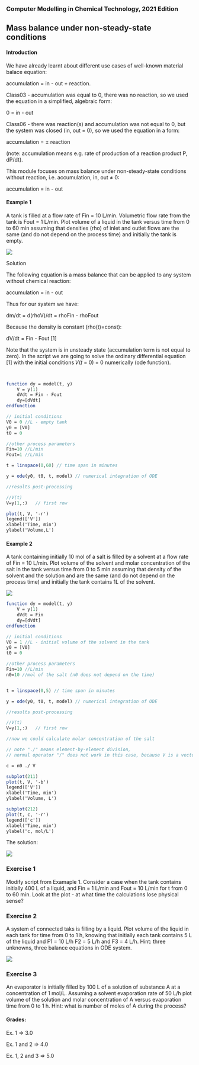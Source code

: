 ### Computer Modelling in Chemical Technology, 2021 Edition

## Mass balance under non-steady-state conditions

#### Introduction

We have already learnt about different use cases of well-known material balace equation: 

accumulation = in - out ± reaction.

Class03 - accumulation was equal to 0, there was no reaction, so we used the equation in a simplified, algebraic form: 

0 = in - out

Class06 - there was reaction(s) and accumulation was not equal to 0, but the system was closed (in, out = 0), so we used the equation in a form: 

accumulation = ± reaction 

(note: accumulation means e.g. rate of production of a reaction product P, dP/dt).

This module focuses on mass balance under non-steady-state conditions without reaction, i.e. accumulation, in, out ≠ 0:

accumulation = in - out

#### Example 1

A tank is filled at a flow rate of Fin = 10 L/min. Volumetric flow rate from the tank is Fout = 1 L/min. Plot
volume of a liquid in the tank versus time from 0 to 60 min assuming that densities (rho) of inlet and outlet flows
are the same (and do not depend on the process time) and initially the tank is empty.

<img align="center" src="img01.png"/>

Solution

The following equation is a mass balance that can be applied to any system without chemical reaction:

accumulation = in - out

Thus for our system we have:

dm/dt = d(rhoV)/dt = rhoFin - rhoFout

Because the density is constant (rho(t)=const):

dV/dt = Fin - Fout [1]

Note that the system is in unsteady state (accumulation term is not equal to zero). In the script we are going to
solve the ordinary differential equation [1] with the initial conditions 𝑉(𝑡 = 0) = 0 numerically (ode function).

```scilab


function dy = model(t, y)
	V = y(1)
	dVdt = Fin - Fout
	dy=[dVdt]
endfunction

// initial conditions
V0 = 0 //L - empty tank
y0 = [V0]
t0 = 0

//other process parameters
Fin=10 //L/min
Fout=1 //L/min

t = linspace(0,60) // time span in minutes

y = ode(y0, t0, t, model) // numerical integration of ODE

//results post-processing

//V(t)
V=y(1,:)   // first row

plot(t, V, '-r')
legend(['V'])
xlabel('Time, min')
ylabel('Volume,L')
```

#### Example 2

A tank containing initially 10 mol of a salt is filled by a solvent at a flow rate of Fin = 10 L/min. Plot volume of the solvent and molar concentration of the salt in the tank versus time from 0 to 5 min assuming that density of the solvent and the solution and are the same (and do not depend on the process time) and initially the tank contains 1L of the solvent.

<img align="center" src="img02.png"/>

```scilab
function dy = model(t, y)
	V = y(1)
	dVdt = Fin
	dy=[dVdt]
endfunction

// initial conditions
V0 = 1 //L - initial volume of the solvent in the tank
y0 = [V0]
t0 = 0

//other process parameters
Fin=10 //L/min
n0=10 //mol of the salt (n0 does not depend on the time)


t = linspace(0,5) // time span in minutes

y = ode(y0, t0, t, model) // numerical integration of ODE

//results post-processing

//V(t)
V=y(1,:)   // first row

//now we could calculate molar concentration of the salt

// note "./" means element-by-element division, 
// normal operator "/" does not work in this case, because V is a vector

c = n0 ./ V 

subplot(211)
plot(t, V, '-b')
legend(['V'])
xlabel('Time, min')
ylabel('Volume, L')

subplot(212)
plot(t, c, '-r')
legend(['c'])
xlabel('Time, min')
ylabel('c, mol/L')
```
The solution:

<img align="center" src="img03.png"/>

### Exercise 1
Modify script from Examaple 1. Consider a case when the tank contains initially 400 L of a liquid, and Fin = 1 L/min and Fout = 10 L/min for t from 0 to 60 min. Look at the plot - at what time the calculations lose physical sense?

### Exercise 2

A system of connected taks is filling by a liquid. Plot volume of the liquid in each tank for time from 0 to 1 h, knowing that initially each tank contains 5 L of the liquid and F1 = 10 L/h F2 = 5 L/h and F3 = 4 L/h. Hint: three unknowns, three balance equations in ODE system.

<img align="center" src="img05.png"/>


### Exercise 3

An evaporator is initially filled by 100 L of a solution of substance A at a concentration of 1 mol/L. Assuming
a solvent evaporation rate of 50 L/h plot volume of the solution and molar concentration of A versus evaporation time from 0 to 1 h. Hint: what is number of moles of A during the process?

#### Grades:

Ex. 1 => 3.0

Ex. 1 and 2 => 4.0

Ex. 1, 2 and 3 => 5.0 

